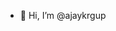 - 👋 Hi, I’m @ajaykrgup


<!---
ajaykrgup/ajaykrgup is a ✨ special ✨ repository because its `README.md` (this file) appears on your GitHub profile.
You can click the Preview link to take a look at your changes.
--->
